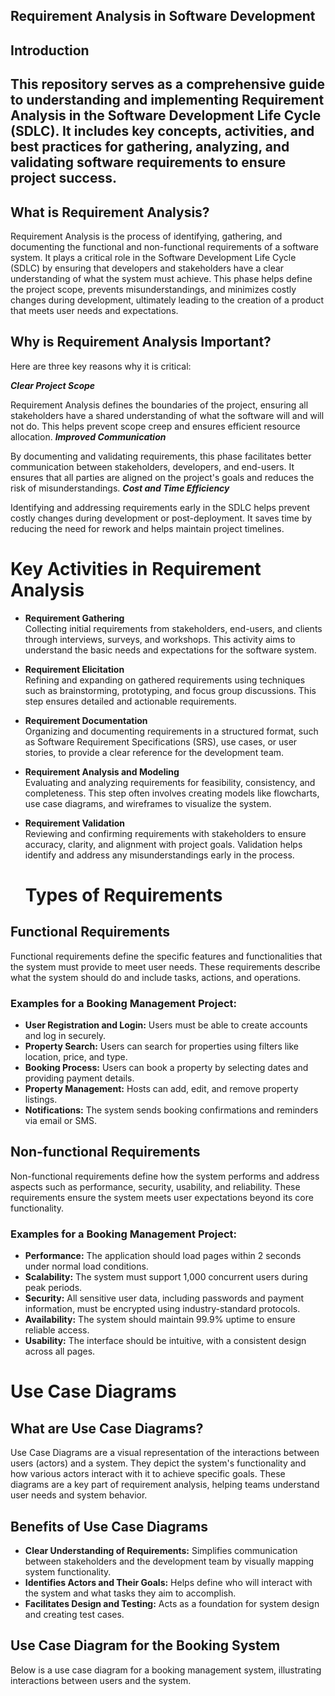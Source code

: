 ## Requirement Analysis in Software Development  

## Introduction  
This repository serves as a comprehensive guide to understanding and implementing Requirement Analysis in the   Software Development Life Cycle (SDLC). It includes key concepts, activities, and best practices for gathering,   analyzing, and validating software requirements to ensure project success.  
---   
## What is Requirement Analysis?  

Requirement Analysis is the process of identifying, gathering, and documenting the functional and non-functional   requirements of a software system. It plays a critical role in the Software Development Life Cycle (SDLC) by    ensuring that developers and stakeholders have a clear understanding of what the system must achieve. This phase    helps define the project scope, prevents misunderstandings, and minimizes costly changes during    development, ultimately leading to the creation of a product that meets user needs and expectations.  

## Why is Requirement Analysis Important?   

Here are three key reasons why it is critical:  

***Clear Project Scope***  

Requirement Analysis defines the boundaries of the project, ensuring all stakeholders have a shared understanding of what the software will and will not do. This helps prevent scope creep and ensures efficient resource allocation.
***Improved Communication***  

By documenting and validating requirements, this phase facilitates better communication between stakeholders, developers, and end-users. It ensures that all parties are aligned on the project's goals and reduces the risk of misunderstandings.
***Cost and Time Efficiency***  

Identifying and addressing requirements early in the SDLC helps prevent costly changes during development or post-deployment. It saves time by reducing the need for rework and helps maintain project timelines.

# Key Activities in Requirement Analysis   

- **Requirement Gathering**  
  Collecting initial requirements from stakeholders, end-users, and clients through interviews, surveys, and workshops. This activity aims to understand the basic needs and expectations for the software system.

- **Requirement Elicitation**  
  Refining and expanding on gathered requirements using techniques such as brainstorming, prototyping, and focus group discussions. This step ensures detailed and actionable requirements.

- **Requirement Documentation**  
  Organizing and documenting requirements in a structured format, such as Software Requirement Specifications (SRS), use cases, or user stories, to provide a clear reference for the development team.

- **Requirement Analysis and Modeling**  
  Evaluating and analyzing requirements for feasibility, consistency, and completeness. This step often involves creating models like flowcharts, use case diagrams, and wireframes to visualize the system.

- **Requirement Validation**  
  Reviewing and confirming requirements with stakeholders to ensure accuracy, clarity, and alignment with project goals. Validation helps identify and address any misunderstandings early in the process.


  # Types of Requirements  

## Functional Requirements  
Functional requirements define the specific features and functionalities that the system must provide to meet user needs. These requirements describe what the system should do and include tasks, actions, and operations.  

### Examples for a Booking Management Project:  
- **User Registration and Login:** Users must be able to create accounts and log in securely.  
- **Property Search:** Users can search for properties using filters like location, price, and type.  
- **Booking Process:** Users can book a property by selecting dates and providing payment details.  
- **Property Management:** Hosts can add, edit, and remove property listings.  
- **Notifications:** The system sends booking confirmations and reminders via email or SMS.  

## Non-functional Requirements  
Non-functional requirements define how the system performs and address aspects such as performance, security, usability, and reliability. These requirements ensure the system meets user expectations beyond its core functionality.  

### Examples for a Booking Management Project:  
- **Performance:** The application should load pages within 2 seconds under normal load conditions.  
- **Scalability:** The system must support 1,000 concurrent users during peak periods.  
- **Security:** All sensitive user data, including passwords and payment information, must be encrypted using industry-standard protocols.  
- **Availability:** The system should maintain 99.9% uptime to ensure reliable access.  
- **Usability:** The interface should be intuitive, with a consistent design across all pages.  


# Use Case Diagrams  

## What are Use Case Diagrams?  
Use Case Diagrams are a visual representation of the interactions between users (actors) and a system. They depict the system's functionality and how various actors interact with it to achieve specific goals. These diagrams are a key part of requirement analysis, helping teams understand user needs and system behavior.

## Benefits of Use Case Diagrams  
- **Clear Understanding of Requirements:** Simplifies communication between stakeholders and the development team by visually mapping system functionality.  
- **Identifies Actors and Their Goals:** Helps define who will interact with the system and what tasks they aim to accomplish.  
- **Facilitates Design and Testing:** Acts as a foundation for system design and creating test cases.  

## Use Case Diagram for the Booking System  
Below is a use case diagram for a booking management system, illustrating interactions between users and the system.